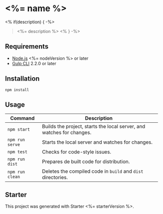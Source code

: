 # <%= name %>
<% if(description) { -%>

> <%= description %>
<% } -%>

## Requirements

- [Node.js](https://nodejs.org/en/) <%= nodeVersion %> or later
- [Gulp CLI](https://gulpjs.com) 2.2.0 or later

## Installation

``` shell
npm install
```

## Usage

Command | Description
---|---
`npm start` | Builds the project, starts the local server, and watches for changes.
`npm run serve` | Starts the local server and watches for changes.
`npm test` | Checks for code-style issues.
`npm run dist` | Prepares de built code for distribution.
`npm run clean` | Deletes the compiled code in `build` and `dist` directories.

## Starter

This project was generated with Starter <%= starterVersion %>.
